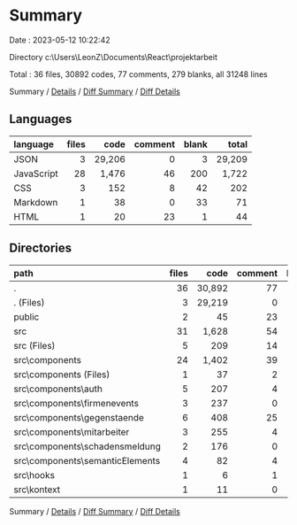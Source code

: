 # Summary

Date : 2023-05-12 10:22:42

Directory c:\\Users\\LeonZ\\Documents\\React\\projektarbeit

Total : 36 files,  30892 codes, 77 comments, 279 blanks, all 31248 lines

Summary / [Details](details.md) / [Diff Summary](diff.md) / [Diff Details](diff-details.md)

## Languages
| language | files | code | comment | blank | total |
| :--- | ---: | ---: | ---: | ---: | ---: |
| JSON | 3 | 29,206 | 0 | 3 | 29,209 |
| JavaScript | 28 | 1,476 | 46 | 200 | 1,722 |
| CSS | 3 | 152 | 8 | 42 | 202 |
| Markdown | 1 | 38 | 0 | 33 | 71 |
| HTML | 1 | 20 | 23 | 1 | 44 |

## Directories
| path | files | code | comment | blank | total |
| :--- | ---: | ---: | ---: | ---: | ---: |
| . | 36 | 30,892 | 77 | 279 | 31,248 |
| . (Files) | 3 | 29,219 | 0 | 35 | 29,254 |
| public | 2 | 45 | 23 | 2 | 70 |
| src | 31 | 1,628 | 54 | 242 | 1,924 |
| src (Files) | 5 | 209 | 14 | 52 | 275 |
| src\\components | 24 | 1,402 | 39 | 184 | 1,625 |
| src\\components (Files) | 1 | 37 | 2 | 11 | 50 |
| src\\components\\auth | 5 | 207 | 4 | 26 | 237 |
| src\\components\\firmenevents | 3 | 237 | 0 | 21 | 258 |
| src\\components\\gegenstaende | 6 | 408 | 25 | 60 | 493 |
| src\\components\\mitarbeiter | 3 | 255 | 4 | 28 | 287 |
| src\\components\\schadensmeldung | 2 | 176 | 0 | 15 | 191 |
| src\\components\\semanticElements | 4 | 82 | 4 | 23 | 109 |
| src\\hooks | 1 | 6 | 1 | 2 | 9 |
| src\\kontext | 1 | 11 | 0 | 4 | 15 |

Summary / [Details](details.md) / [Diff Summary](diff.md) / [Diff Details](diff-details.md)